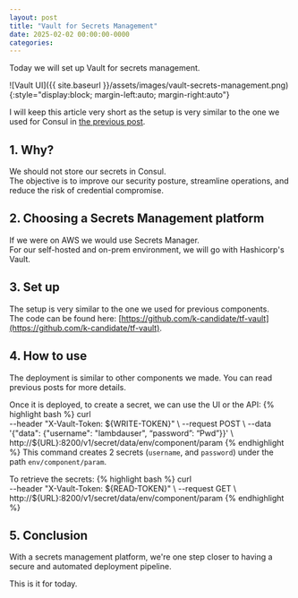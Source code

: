 ```yaml
---
layout: post
title: "Vault for Secrets Management"
date: 2025-02-02 00:00:00-0000
categories: 
---
```

Today we will set up Vault for secrets management.

![Vault UI]({{ site.baseurl }}/assets/images/vault-secrets-management.png){:style="display:block; margin-left:auto; margin-right:auto"}

I will keep this article very short as the setup is very similar to the one we used for Consul in [the previous post](https://k-candidate.github.io/2025/01/21/consul-as-a-key-value-store.html).

## 1. Why?
We should not store our secrets in Consul.  
The objective is to improve our security posture, streamline operations, and reduce the risk of credential compromise.

## 2. Choosing a Secrets Management platform
If we were on AWS we would use Secrets Manager.  
For our self-hosted and on-prem environment, we will go with Hashicorp's Vault.

## 3. Set up
The setup is very similar to the one we used for previous components.  
The code can be found here: [https://github.com/k-candidate/tf-vault](https://github.com/k-candidate/tf-vault).

## 4. How to use
The deployment is similar to other components we made. You can read previous posts for more details.

Once it is deployed, to create a secret, we can use the UI or the API:
{% highlight bash %}
curl \
    --header "X-Vault-Token: ${WRITE-TOKEN}" \
    --request POST \
    --data '{"data": {"username": "lambdauser", “password”: “Pwd”}}' \
    http://${URL}:8200/v1/secret/data/env/component/param
{% endhighlight %}
This command creates 2 secrets (`username`, and `password`) under the path `env/component/param`.

To retrieve the secrets:
{% highlight bash %}
curl \
    --header "X-Vault-Token: ${READ-TOKEN}" \
    --request GET \
    http://${URL}:8200/v1/secret/data/env/component/param
{% endhighlight %}

## 5. Conclusion
With a secrets management platform, we're one step closer to having a secure and automated deployment pipeline.

This is it for today.